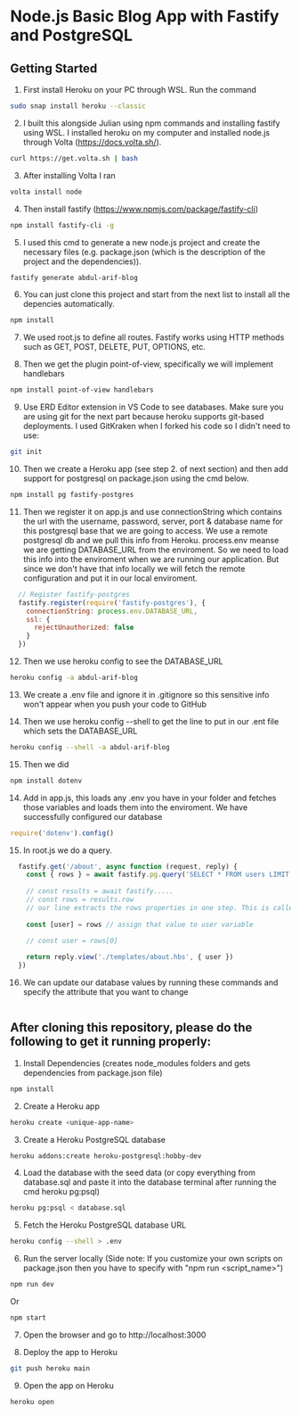 # Node.js Basic Blog App with Fastify and PostgreSQL

## Getting Started

1. First install Heroku on your PC through WSL. Run the command

``` sh
sudo snap install heroku --classic
```

2. I built this alongside Julian using npm commands and installing fastify using WSL. I installed heroku on my computer and installed node.js through Volta (https://docs.volta.sh/). 

``` sh
curl https://get.volta.sh | bash
```

3. After installing Volta I ran

``` sh
volta install node
```

4. Then install fastify (https://www.npmjs.com/package/fastify-cli)

``` sh
npm install fastify-cli -g
```

5. I used this cmd to generate a new node.js project and create the necessary files (e.g. package.json (which is the description of the project and the dependencies)). 

``` sh
fastify generate abdul-arif-blog
```

6. You can just clone this project and start from the next list to install all the depencies automatically.

``` sh
npm install
```

7. We used root.js to define all routes. Fastify works using HTTP methods such as GET, POST, DELETE, PUT, OPTIONS, etc.

8. Then we get the plugin point-of-view, specifically we will implement handlebars

``` sh
npm install point-of-view handlebars
```

9. Use ERD Editor extension in VS Code to see databases. Make sure you are using git for the next part because heroku supports git-based deployments. I used GitKraken when I forked his code so I didn't need to use:
``` sh
git init
```

10. Then we create a Heroku app (see step 2. of next section) and then add support for postgresql on package.json using the cmd below. 

``` sh
npm install pg fastify-postgres
```

11. Then we register it on app.js and use connectionString which contains the url with the username, password, server, port & database name for this postgresql base that we are going to access. We use a remote postgresql db and we pull this info from Heroku. process.env meanse we are getting DATABASE_URL from the enviroment. So we need to load this info into the enviroment when we are running our application. But since we don't have that info locally we will fetch the remote configuration and put it in our local enviroment.

``` js
  // Register fastify-postgres
  fastify.register(require('fastify-postgres'), {
    connectionString: process.env.DATABASE_URL,
    ssl: {
      rejectUnauthorized: false
    }
  })
```

12. Then we use heroku config to see the DATABASE_URL

``` sh
heroku config -a abdul-arif-blog
```

13. We create a .env file and ignore it in .gitignore so this sensitive info won't appear when you push your code to GitHub

14. Then we use heroku config --shell to get the line to put in our .ent file which sets the DATABASE_URL

``` sh
heroku config --shell -a abdul-arif-blog
```

15. Then we did

``` sh
npm install dotenv
```

14. Add in app.js, this loads any .env you have in your folder and fetches those variables and loads them into the enviroment. We have successfully configured our database

``` js
require('dotenv').config()
```

15. In root.js we do a query.

``` js
  fastify.get('/about', async function (request, reply) {
    const { rows } = await fastify.pg.query('SELECT * FROM users LIMIT 1') // we are adding a query to give us 1 result
    
    // const results = await fastify.....
    // const rows = results.row
    // our line extracts the rows properties in one step. This is called object destructuring in JavaScript
    
    const [user] = rows // assign that value to user variable
    
    // const user = rows[0]

    return reply.view('./templates/about.hbs', { user })
  })
```

16. We can update our database values by running these commands and specify the attribute that you want to change

``` sh

```

## After cloning this repository, please do the following to get it running properly:

1. Install Dependencies (creates node_modules folders and gets dependencies from package.json file)
``` sh
npm install
```

2. Create a Heroku app

``` sh
heroku create <unique-app-name>
```

3. Create a Heroku PostgreSQL database

```sh
heroku addons:create heroku-postgresql:hobby-dev
```

4. Load the database with the seed data (or copy everything from database.sql and paste it into the database terminal after running the cmd heroku pg:psql)

```sh
heroku pg:psql < database.sql
```

5. Fetch the Heroku PostgreSQL database URL

```sh
heroku config --shell > .env
```

6. Run the server locally (Side note: If you customize your own scripts on package.json then you have to specify with "npm run <script_name>")

``` sh
npm run dev
```
Or
``` sh
npm start
```
7. Open the browser and go to http://localhost:3000

8. Deploy the app to Heroku

```sh
git push heroku main
```

9. Open the app on Heroku

``` sh
heroku open
```
